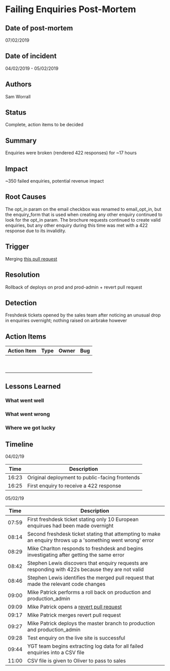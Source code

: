 # Failing Enquiries Post-Mortem

## Date of post-mortem

07/02/2019

## Date of incident

04/02/2019 - 05/02/2019

## Authors

Sam Worrall

## Status

Complete, action items to be decided

## Summary

Enquiries were broken (rendered 422 responses) for ~17 hours

## Impact

~350 failed enquiries, potential revenue impact

## Root Causes

The opt_in param on the email checkbox was renamed to email_opt_in, but the enquiry_form 
that is used when creating any other enquiry continued to look for the opt_in param.
The brochure requests continued to create valid enquiries, but any other enquiry during 
this time was met with a 422 response due to its invalidity.

## Trigger

Merging [this pull request](https://github.com/ygt/frontend/pull/3332)

## Resolution

Rollback of deploys on prod and prod-admin + revert pull request

## Detection

Freshdesk tickets opened by the sales team after noticing an unusual drop in enquiries overnight;
nothing raised on airbrake however

## Action Items

| Action Item | Type | Owner | Bug |
| ----------- | ---- | ----- | --- |
| | | | |
| | | | |
| | | | |
| | | | |
| | | | |
| | | | |
| | | | |
| | | | |
| | | | |

## Lessons Learned


### What went well


### What went wrong


### Where we got lucky


## Timeline

04/02/19

| Time  | Description |
| ----- | ----------- |
| 16:23 | Original deployment to public-facing frontends |
| 16:25 | First enquiry to receive a 422 response |

05/02/19

| Time  | Description |
| ----  | ----------- |
| 07:59 | First freshdesk ticket stating only 10 European enquirues had been made overnight |
| 08:14 | Second freshdesk ticket stating that attempting to make an enquiry throws up a 'something went wrong' error |
| 08:29 | Mike Charlton responds to freshdesk and begins investigating after getting the same error |
| 08:42 | Stephen Lewis discovers that enquiry requests are responding with 422s because they are not valid |
| 08:46 | Stephen Lewis identifies the merged pull request that made the relevant code changes |
| 09:00 | Mike Patrick performs a roll back on production and production_admin |
| 09:09 | Mike Patrick opens a [revert pull request](https://github.com/ygt/frontend/pull/3342) |
| 09:17 | Mike Patrick merges revert pull request |
| 09:27 | Mike Patrick deploys the master branch to production and production_admin |
| 09:28 | Test enquiry on the live site is successful |
| 09:44 | YGT team begins extracting log data for all failed enquiries into a CSV file |
| 11:00 | CSV file is given to Oliver to pass to sales |
